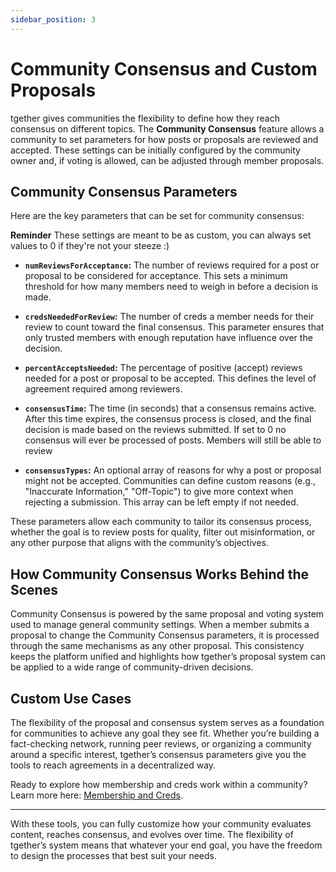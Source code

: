 ```yaml
---
sidebar_position: 3
---
```




# Community Consensus and Custom Proposals

tgether gives communities the flexibility to define how they reach consensus on different topics. The **Community Consensus** feature allows a community to set parameters for how posts or proposals are reviewed and accepted. These settings can be initially configured by the community owner and, if voting is allowed, can be adjusted through member proposals.

## Community Consensus Parameters

Here are the key parameters that can be set for community consensus:

**Reminder** These settings are meant to be as custom, you can always set values to 0 if they're not your steeze :)

- **`numReviewsForAcceptance`:** The number of reviews required for a post or proposal to be considered for acceptance. This sets a minimum threshold for how many members need to weigh in before a decision is made.

- **`credsNeededForReview`:** The number of creds a member needs for their review to count toward the final consensus. This parameter ensures that only trusted members with enough reputation have influence over the decision.

- **`percentAcceptsNeeded`:** The percentage of positive (accept) reviews needed for a post or proposal to be accepted. This defines the level of agreement required among reviewers.

- **`consensusTime`:** The time (in seconds) that a consensus remains active. After this time expires, the consensus process is closed, and the final decision is made based on the reviews submitted. If set to 0 no consensus will ever be processed of posts. Members will still be able to review

- **`consensusTypes`:** An optional array of reasons for why a post or proposal might not be accepted. Communities can define custom reasons (e.g., "Inaccurate Information," "Off-Topic") to give more context when rejecting a submission. This array can be left empty if not needed.

These parameters allow each community to tailor its consensus process, whether the goal is to review posts for quality, filter out misinformation, or any other purpose that aligns with the community’s objectives.

## How Community Consensus Works Behind the Scenes

Community Consensus is powered by the same proposal and voting system used to manage general community settings. When a member submits a proposal to change the Community Consensus parameters, it is processed through the same mechanisms as any other proposal. This consistency keeps the platform unified and highlights how tgether’s proposal system can be applied to a wide range of community-driven decisions.

## Custom Use Cases

The flexibility of the proposal and consensus system serves as a foundation for communities to achieve any goal they see fit. Whether you’re building a fact-checking network, running peer reviews, or organizing a community around a specific interest, tgether’s consensus parameters give you the tools to reach agreements in a decentralized way.

Ready to explore how membership and creds work within a community? Learn more here: [Membership and Creds](./membership-and-creds.md).

---

With these tools, you can fully customize how your community evaluates content, reaches consensus, and evolves over time. The flexibility of tgether’s system means that whatever your end goal, you have the freedom to design the processes that best suit your needs.
